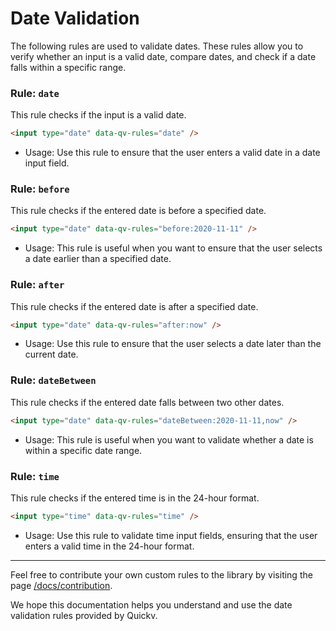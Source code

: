 # Date Validation

The following rules are used to validate dates. These rules allow you to verify whether an input is a valid date, compare dates, and check if a date falls within a specific range.

### Rule: `date`

This rule checks if the input is a valid date.

```html
<input type="date" data-qv-rules="date" />
```

- Usage: Use this rule to ensure that the user enters a valid date in a date input field.

### Rule: `before`

This rule checks if the entered date is before a specified date.

```html
<input type="date" data-qv-rules="before:2020-11-11" />
```

- Usage: This rule is useful when you want to ensure that the user selects a date earlier than a specified date.

### Rule: `after`

This rule checks if the entered date is after a specified date.
 
```html
<input type="date" data-qv-rules="after:now" />
```

- Usage: Use this rule to ensure that the user selects a date later than the current date.

### Rule: `dateBetween`

This rule checks if the entered date falls between two other dates.

```html
<input type="date" data-qv-rules="dateBetween:2020-11-11,now" />
```

- Usage: This rule is useful when you want to validate whether a date is within a specific date range.

### Rule: `time`

This rule checks if the entered time is in the 24-hour format.

```html
<input type="time" data-qv-rules="time" />
```

- Usage: Use this rule to validate time input fields, ensuring that the user enters a valid time in the 24-hour format.

---

Feel free to contribute your own custom rules to the library by visiting the page [/docs/contribution](/docs/contribution).

We hope this documentation helps you understand and use the date validation rules provided by Quickv.